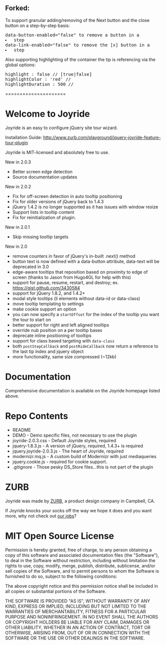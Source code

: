 ## Forked:

To support granular adding/removing of the Next button and the close button on a step-by-step basis:
<pre>
data-button-enabled="false" to remove a button in a <li> step
data-link-enabled="false" to remove the [x] button in a <li> step
</pre>

Also supporting highlighting of the container the tip is referencing via the global options:
<pre>
highlight : false // [true|false]
highlightColor : 'red' // <some css color>
highlightDuration : 500 // <any number in milliseconds>
</pre>

=====================

Welcome to Joyride
=====================

Joyride is an easy to configure jQuery site tour wizard.

Installation Guide:      http://www.zurb.com/playground/jquery-joyride-feature-tour-plugin

Joyride is MIT-licensed and absolutely free to use.

New in 2.0.3
* Better screen edge detection
* Source documentation updates

New in 2.0.2
* Fix for off-screen detection in auto tooltip positioning
* Fix for older versions of jQuery back to 1.4.3
* jQuery 1.4.2 is no longer supported as it has issues with window resize
* Support lists in tooltip content
* Fix for reinitialization of plugin.

New in 2.0.1
* Skip missing tooltip targets

New in 2.0
* remove counters in favor of jQuery's in-built .next() method
* button text is now defined with a data-button attribute, data-text will be deprecated in 3.0
* edge-aware tooltips that reposition based on proximity to edge of screen (thanks to Jason from Hugo4GL for help with this)
* support for pause, resume, restart, and destroy; ex. https://gist.github.com/3430584
* support for jQuery 1.8.2, and 1.4.2+
* modal style tooltips (li elements without data-id or data-class)
* move tooltip templating to settings
* make cookie support an option
* you can now specify a `startOffset` for the index of the tooltip you want the tour to start on
* better support for right and left aligned tooltips
* override nub position on a per tooltip bases
* deprecate inline positioning of tooltips
* support for class based targeting with `data-class`
* both `postStepCallback` and `postRideCallback` now return a reference to the last tip index and jquery object
* more functionality, same size compressed (~12kb)

Documentation
==============

Comprehensive documentation is available on the Joyride homepage listed above.

Repo Contents
=============

* README
* DEMO - Demo specific files, not necessary to use the plugin
* joyride-2.0.3.css - Default Joyride styles, required
* jquery-1.8.3.js - A version of jQuery, required, 1.4.3+ is required
* jquery.joyride-2.0.3.js - The heart of Joyride, required
* modernizr.mq.js - A custom build of Modernizr with just mediaqueries
* jquery.cookie.js - required for cookie support.
* .gitignore - Those pesky DS_Store files...this is not part of the plugin

ZURB
====

Joyride was made by [ZURB](http://www.zurb.com), a product design company in Campbell, CA.

If Joyride knocks your socks off the way we hope it does and you want more, why not check out [our jobs](http://www.zurb.com/talent/jobs)?

MIT Open Source License
=======================

Permission is hereby granted, free of charge, to any person obtaining a copy of this software and associated documentation files (the "Software"), to deal in the Software without restriction, including without limitation the rights to use, copy, modify, merge, publish, distribute, sublicense, and/or sell copies of the Software, and to permit persons to whom the Software is furnished to do so, subject to the following conditions:

The above copyright notice and this permission notice shall be included in all copies or substantial portions of the Software.

THE SOFTWARE IS PROVIDED "AS IS", WITHOUT WARRANTY OF ANY KIND, EXPRESS OR IMPLIED, INCLUDING BUT NOT LIMITED TO THE WARRANTIES OF MERCHANTABILITY, FITNESS FOR A PARTICULAR PURPOSE AND NONINFRINGEMENT. IN NO EVENT SHALL THE AUTHORS OR COPYRIGHT HOLDERS BE LIABLE FOR ANY CLAIM, DAMAGES OR OTHER LIABILITY, WHETHER IN AN ACTION OF CONTRACT, TORT OR OTHERWISE, ARISING FROM, OUT OF OR IN CONNECTION WITH THE SOFTWARE OR THE USE OR OTHER DEALINGS IN THE SOFTWARE.
